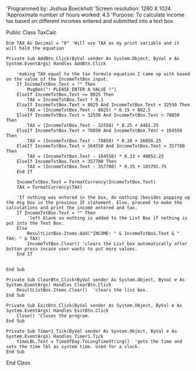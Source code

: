 'Programmed by: Joshua Boeckholt
'Screen resolution: 1280 X 1024
'Approximate number of hours worked: 4.5
'Purpose: To calculate income tax based on different incomes entered and submitted into a text box.


Public Class TaxCalc

    Dim TAX As Decimal = "0" 'Will use TAX as my print variable and it will hold the equation

    Private Sub AddBtn_Click(ByVal sender As System.Object, ByVal e As System.EventArgs) Handles AddBtn.Click

        'making TAX equal to the tax formula equation I came up with based on the value of the IncomeTxtBox input.
        If IncomeTxtBox.Text = "" Then
            MsgBox("! PLEASE ENTER A VALUE !")
        ElseIf IncomeTxtBox.Text <= 8025 Then
            TAX = IncomeTxtBox.Text * 0.1
        ElseIf IncomeTxtBox.Text > 8025 And IncomeTxtBox.Text < 32550 Then
            TAX = (IncomeTxtBox.Text - 8025) * 0.15 + 802.5
        ElseIf IncomeTxtBox.Text > 32550 And IncomeTxtBox.Text < 78850 Then
            TAX = (IncomeTxtBox.Text - 32550) * 0.25 + 4481.25
        ElseIf IncomeTxtBox.Text > 78850 And IncomeTxtBox.Text < 164550 Then
            TAX = (IncomeTxtBox.Text - 78850) * 0.28 + 16056.25
        ElseIf IncomeTxtBox.Text > 164550 And IncomeTxtBox.Text < 357700 Then
            TAX = (IncomeTxtBox.Text - 164550) * 0.33 + 40052.25
        ElseIf IncomeTxtBox.Text > 357700 Then
            TAX = (IncomeTxtBox.Text - 357700) * 0.35 + 103791.75
        End If

        IncomeTxtBox.Text = FormatCurrency(IncomeTxtBox.Text)
        TAX = FormatCurrency(TAX)

        'If nothing was entered in the box, do nothing (besides popping up the msg box in the previous IF statement. Else, proceed to make the calculations and print the income entered and tax.
        If IncomeTxtBox.Text = "" Then
            'left blank so nothing is added to the List Box if nothing is put into the Text Box.
        Else
            ResultListBox.Items.Add("INCOME: " & IncomeTxtBox.Text & "   TAX: " & TAX)
            IncomeTxtBox.Clear() 'clears the List box automatically after button press incase user wants to put more values.
        End If


    End Sub

    Private Sub ClearBtn_Click(ByVal sender As System.Object, ByVal e As System.EventArgs) Handles ClearBtn.Click
        ResultListBox.Items.Clear()  'clears the list box.
    End Sub

    Private Sub ExitBtn_Click(ByVal sender As System.Object, ByVal e As System.EventArgs) Handles ExitBtn.Click
        Close() 'Closes the program.
    End Sub

    Private Sub Timer1_Tick(ByVal sender As System.Object, ByVal e As System.EventArgs) Handles Timer1.Tick
        timeLBL.Text = TimeOfDay.ToLongTimeString()  'gets the time and sets the time lbl as system time. Used for a clock.
    End Sub

End Class
